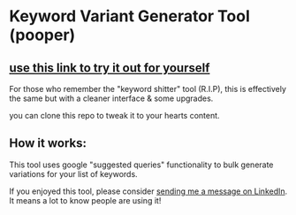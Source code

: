 # Keyword Variant Generator Tool (pooper)

## [use this link to try it out for yourself](https://samirhseo-pooper-auto-suggest-main-5ntl8h.streamlitapp.com/)

For those who remember the "keyword shitter" tool (R.I.P), this is effectively the same but with a cleaner interface & some upgrades.

you can clone this repo to tweak it to your hearts content.

## How it works:

This tool uses google "suggested queries" functionality to bulk generate variations for your list of keywords.

If you enjoyed this tool, please consider [sending me a message on LinkedIn](https://www.linkedin.com/in/samirhamrouni/). It means a lot to know people are using it!

